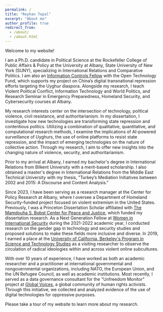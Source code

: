 ```yaml
---
permalink: /
title: "Reyhan Topal"
excerpt: "About me"
author_profile: true
redirect_from: 
  - /about/
  - /about.html
---
```


Welcome to my website!

I am a Ph.D. candidate in Political Science at the Rockefeller College of Public Affairs & Policy at the University at Albany, State University of New York (SUNY), specializing in International Relations and Comparative Politics. I am also an [Information Controls Fellow](https://www.opentech.fund/fellows/reyhan-topal/) with the Open Technology Fund, which supports my project on China’s digital transnational repression efforts targeting the Uyghur diaspora. Alongside my research, I teach Violent Political Conflict, Information Technology and World Politics, and Research Seminar in Emergency Preparedness, Homeland Security, and Cybersecurity courses at Albany. 

My research interests center on the intersection of technology, political violence, civil resistance, and authoritarianism. In my dissertation, I investigate how new technologies are transforming state repression and contentious politics. Utilizing a combination of qualitative, quantitative, and computational research methods, I examine the implications of AI-powered surveillance of Uyghurs, the use of online platforms to resist state repression, and the impact of emerging technologies on the nature of collective action. Through my research, I aim to offer new insights into the changing nature of violence, security, and authoritarianism.

Prior to my arrival at Albany, I earned my bachelor's degree in International Relations from Bilkent University with a merit-based scholarship. I also obtained a master's degree in International Relations from the Middle East Technical University with my thesis, "Turkey’s Mediation Initiatives between 2002 and 2015: A Discourse and Content Analysis."

Since 2023, I have been serving as a research manager at the Center for Policy Research at Albany, where I oversee a Department of Homeland Security-funded project focused on violent extremism in the United States. Previously, I was a Princeton Dissertation Scholar affiliated with [The Mamdouha S. Bobst Center for Peace and Justice](https://bobst.princeton.edu/), which funded my dissertation research. As a Next Generation Fellow at [Women in International Security](https://wiisglobal.org/) during the 2021-2022 academic year, I conducted research on the gender gap in technology and security studies and proposed solutions to make these fields more inclusive and diverse. In 2019, I earned a place at the [University of California, Berkeley's Program in Science and Technology Studies](https://cstms.berkeley.edu/research/sts/) as a visiting researcher to observe the circulation of radical ideologies within and across violent online subcultures.

With over 10 years of experience, I have worked as both an academic researcher and a practitioner at international governmental and nongovernmental organizations, including NATO, the European Union, and the UN Refugee Council, as well as academic institutions. Most recently, I served as a data governance consultant for the "Unfreedom Monitor" project at [Global Voices](https://globalvoices.org/), a global community of human rights activists. Through this initiative, we collected and analyzed evidence of the use of digital technologies for oppressive purposes.

Please take a tour of my website to learn more about my research.

